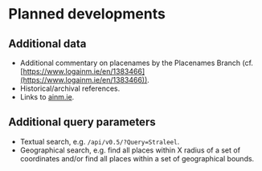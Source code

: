 # Planned developments

## Additional data

- Additional commentary on placenames by the Placenames Branch (cf. [https://www.logainm.ie/en/1383466](https://www.logainm.ie/en/1383466)).
- Historical/archival references.
- Links to [ainm.ie](https://www.ainm.ie).

## Additional query parameters

- Textual search, e.g. `/api/v0.5/?Query=Straleel`.
- Geographical search, e.g. find all places within X radius of a set of coordinates and/or find all places within a set of geographical bounds.
